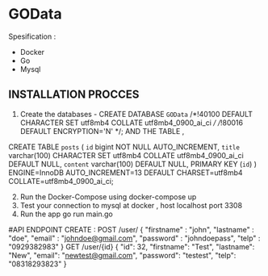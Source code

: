 # GOData

Spesification :

- Docker 
- Go
- Mysql

## INSTALLATION PROCCES ##

1. Create the databases 
        - CREATE DATABASE `GOData` /*!40100 DEFAULT CHARACTER SET utf8mb4 COLLATE utf8mb4_0900_ai_ci */ /*!80016 DEFAULT ENCRYPTION='N' */;
        AND THE TABLE ,

CREATE TABLE `posts` (
  `id` bigint NOT NULL AUTO_INCREMENT,
  `title` varchar(100) CHARACTER SET utf8mb4 COLLATE utf8mb4_0900_ai_ci DEFAULT NULL,
  `content` varchar(100) DEFAULT NULL,
  PRIMARY KEY (`id`)
) ENGINE=InnoDB AUTO_INCREMENT=13 DEFAULT CHARSET=utf8mb4 COLLATE=utf8mb4_0900_ai_ci;

2. Run the Docker-Compose using
        docker-compose up
3. Test your connection to mysql at docker , host localhost port 3308
4. Run the app
        go run main.go


#API ENDPOINT 
CREATE : 
        POST /user/
        {
        "firstname" : "john",
        "lastname" : "doe",
        "email" : "johndoe@gmail.com",
        "password" : "johndoepass",
        "telp" : "0929382983"
        }
        GET /user/{id}
        {
            "id": 32,
            "firstname": "Test",
            "lastname": "New",
            "email": "newtest@gmail.com",
            "password": "testest",
            "telp": "08318293823"
        }
